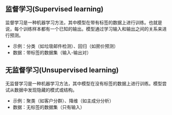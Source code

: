 ## 监督学习(Supervised learning)
监督学习是一种机器学习方法，其中模型在带有标签的数据上进行训练。也就是说，每个训练样本都有一个已知的输出。模型通过学习输入和输出之间的关系来进行预测。
* 示例：分类（如垃圾邮件检测）、回归（如房价预测）
* 数据：带标签的数据集（输入-输出对）

## 无监督学习(Unsupervised learning)
无监督学习是一种机器学习方法，其中模型在没有标签的数据上进行训练。模型尝试从数据中发现隐藏的模式或结构。
* 示例：聚类（如客户分群）、降维（如主成分分析）
* 数据：无标签的数据集（只有输入）